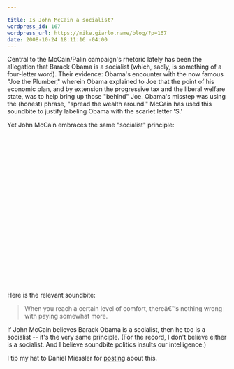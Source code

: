 ```yaml
---

title: Is John McCain a socialist?
wordpress_id: 167
wordpress_url: https://mike.giarlo.name/blog/?p=167
date: 2008-10-24 18:11:16 -04:00
---
```

Central to the McCain/Palin campaign's rhetoric lately has been the allegation that Barack Obama is a socialist (which, sadly, is something of a four-letter word).  Their evidence: Obama's encounter with the now famous "Joe the Plumber," wherein Obama explained to Joe that the point of his economic plan, and by extension the progressive tax and the liberal welfare state, was to help bring up those "behind" Joe.  Obama's misstep was using the (honest) phrase, "spread the wealth around."  McCain has used this soundbite to justify labeling Obama with the scarlet letter 'S.'

Yet John McCain embraces the same "socialist" principle:

<object width="425" height="344"><param name="movie" value="http://www.youtube.com/v/X2JPbQOHEkY&color1=0xb1b1b1&color2=0xcfcfcf&hl=en&fs=1"></param><param name="allowFullScreen" value="true"></param><embed src="http://www.youtube.com/v/X2JPbQOHEkY&color1=0xb1b1b1&color2=0xcfcfcf&hl=en&fs=1" type="application/x-shockwave-flash" allowfullscreen="true" width="425" height="344"></embed></object>

Here is the relevant soundbite:<blockquote>When you reach a certain level of comfort, thereâ€™s nothing wrong with paying somewhat more.</blockquote>

If John McCain believes Barack Obama is a socialist, then he too is a socialist -- it's the very same principle.  (For the record, I don't believe either is a socialist.  And I believe soundbite politics insults our intelligence.)

I tip my hat to Daniel Miessler for <a href="http://dmiessler.com/blog/if-this-gets-out-mccain-is-done-period">posting</a> about this.
